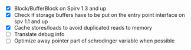 - [x] Block/BufferBlock on Spirv 1.3 and up
- [x] Check if storage buffers have to be put on the entry point interface on
      spv 1.1 and up
- [x] Cache stores/loads to avoid duplicated reads to memory
- [ ] Translate debug info
- [ ] Optimize away pointer part of schrodinger variable when possible
